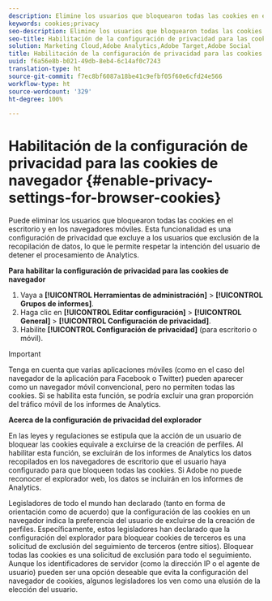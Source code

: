 ```yaml
---
description: Elimine los usuarios que bloquearon todas las cookies en el escritorio y en los navegadores móviles. Esta configuración de privacidad excluye a los usuarios que decidieron excluirse de la recopilación de datos de Analytics.
keywords: cookies;privacy
seo-description: Elimine los usuarios que bloquearon todas las cookies en el escritorio y en los navegadores móviles. Esta configuración de privacidad excluye a los usuarios que decidieron excluirse de la recopilación de datos de Analytics.
seo-title: Habilitación de la configuración de privacidad para las cookies de navegador
solution: Marketing Cloud,Adobe Analytics,Adobe Target,Adobe Social
title: Habilitación de la configuración de privacidad para las cookies de navegador
uuid: f6a56e8b-b021-49db-8eb4-6c14af0c7243
translation-type: ht
source-git-commit: f7ec8bf6087a18be41c9efbf05f60e6cfd24e566
workflow-type: ht
source-wordcount: '329'
ht-degree: 100%

---
```



# Habilitación de la configuración de privacidad para las cookies de navegador {#enable-privacy-settings-for-browser-cookies}

Puede eliminar los usuarios que bloquearon todas las cookies en el escritorio y en los navegadores móviles. Esta funcionalidad es una configuración de privacidad que excluye a los usuarios que exclusión de la recopilación de datos, lo que le permite respetar la intención del usuario de detener el procesamiento de Analytics.

**Para habilitar la configuración de privacidad para las cookies de navegador**

1. Vaya a **[!UICONTROL Herramientas de administración]** > **[!UICONTROL Grupos de informes]**.
1. Haga clic en **[!UICONTROL Editar configuración]** > **[!UICONTROL General]** > **[!UICONTROL Configuración de privacidad]**.
1. Habilite **[!UICONTROL Configuración de privacidad]** (para escritorio o móvil).

>[!IMPORTANT]
>
>Tenga en cuenta que varias aplicaciones móviles (como en el caso del navegador de la aplicación para Facebook o Twitter) pueden aparecer como un navegador móvil convencional, pero no permiten todas las cookies. Si se habilita esta función, se podría excluir una gran proporción del tráfico móvil de los informes de Analytics.

**Acerca de la configuración de privacidad del explorador**

En las leyes y regulaciones se estipula que la acción de un usuario de bloquear las cookies equivale a excluirse de la creación de perfiles. Al habilitar esta función, se excluirán de los informes de Analytics los datos recopilados en los navegadores de escritorio que el usuario haya configurado para que bloqueen todas las cookies. Si Adobe no puede reconocer el explorador web, los datos se incluirán en los informes de Analytics.

Legisladores de todo el mundo han declarado (tanto en forma de orientación como de acuerdo) que la configuración de las cookies en un navegador indica la preferencia del usuario de excluirse de la creación de perfiles. Específicamente, estos legisladores han declarado que la configuración del explorador para bloquear cookies de terceros es una solicitud de exclusión del seguimiento de terceros (entre sitios). Bloquear todas las cookies es una solicitud de exclusión para todo el seguimiento. Aunque los identificadores de servidor (como la dirección IP o el agente de usuario) pueden ser una opción deseable que evita la configuración del navegador de cookies, algunos legisladores los ven como una elusión de la elección del usuario.